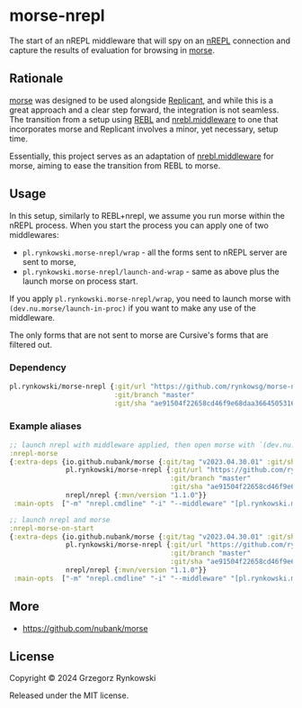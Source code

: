 # morse-nrepl

The start of an nREPL middleware that will spy on an [nREPL][gh-nrepl] connection
and capture the results of evaluation for browsing in [morse][gh-morse].

## Rationale

[morse][gh-morse] was designed to be used alongside [Replicant][gh-replicant], and while this is a great approach
and a clear step forward, the integration is not seamless.
The transition from a setup using [REBL][gh-rebl] and [nrebl.middleware][gh-nrebl.middleware] to one that incorporates morse and Replicant involves a minor, yet necessary, setup time.

Essentially, this project serves as an adaptation of [nrebl.middleware][gh-nrebl.middleware] for morse,
aiming to ease the transition from REBL to morse.

[gh-nrebl.middleware]: https://github.com/rynkowsg/nrebl.middleware
[gh-nrepl]: https://github.com/nrepl/nrepl
[gh-morse]: https://github.com/nubank/morse
[gh-rebl]: https://github.com/cognitect-labs/REBL-distro
[gh-replicant]: https://github.com/clojure/data.alpha.replicant-server

## Usage

In this setup, similarly to REBL+nrepl, we assume you run morse within the nREPL process.
When you start the process you can apply one of two middlewares:
- `pl.rynkowski.morse-nrepl/wrap` - all the forms sent to nREPL server are sent to morse,
- `pl.rynkowski.morse-nrepl/launch-and-wrap` - same as above plus the launch morse on process start.

If you apply `pl.rynkowski.morse-nrepl/wrap`, you need to launch morse
with `(dev.nu.morse/launch-in-proc)` if you want to make any use of the middleware.

The only forms that are not sent to morse are Cursive's forms that are filtered out.

### Dependency

```clojure
pl.rynkowski/morse-nrepl {:git/url "https://github.com/rynkowsg/morse-nrepl.git"
                          :git/branch "master"
                          :git/sha "ae91504f22658cd46f9e68daa3664505316d6179"}
```

### Example aliases

```clojure
;; launch nrepl with middleware applied, then open morse with `(dev.nu.morse/launch-in-proc)`.
:nrepl-morse
{:extra-deps {io.github.nubank/morse {:git/tag "v2023.04.30.01" :git/sha "d99b09c"}
              pl.rynkowski/morse-nrepl {:git/url "https://github.com/rynkowsg/morse-nrepl.git"
                                        :git/branch "master"
                                        :git/sha "ae91504f22658cd46f9e68daa3664505316d6179"}
              nrepl/nrepl {:mvn/version "1.1.0"}}
 :main-opts  ["-m" "nrepl.cmdline" "-i" "--middleware" "[pl.rynkowski.morse-nrepl/wrap]"]}

;; launch nrepl and morse
:nrepl-morse-on-start
{:extra-deps {io.github.nubank/morse {:git/tag "v2023.04.30.01" :git/sha "d99b09c"}
              pl.rynkowski/morse-nrepl {:git/url "https://github.com/rynkowsg/morse-nrepl.git"
                                        :git/branch "master"
                                        :git/sha "ae91504f22658cd46f9e68daa3664505316d6179"}
              nrepl/nrepl {:mvn/version "1.1.0"}}
 :main-opts  ["-m" "nrepl.cmdline" "-i" "--middleware" "[pl.rynkowski.morse-nrepl/launch-and-wrap]"]}}
```

## More

- https://github.com/nubank/morse

## License

Copyright © 2024 Grzegorz Rynkowski

Released under the MIT license.

